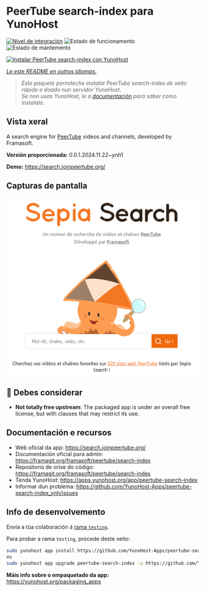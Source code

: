 <!--
NOTA: Este README foi creado automáticamente por <https://github.com/YunoHost/apps/tree/master/tools/readme_generator>
NON debe editarse manualmente.
-->

# PeerTube search-index para YunoHost

[![Nivel de integración](https://dash.yunohost.org/integration/peertube-search-index.svg)](https://ci-apps.yunohost.org/ci/apps/peertube-search-index/) ![Estado de funcionamento](https://ci-apps.yunohost.org/ci/badges/peertube-search-index.status.svg) ![Estado de mantemento](https://ci-apps.yunohost.org/ci/badges/peertube-search-index.maintain.svg)

[![Instalar PeerTube search-index con YunoHost](https://install-app.yunohost.org/install-with-yunohost.svg)](https://install-app.yunohost.org/?app=peertube-search-index)

*[Le este README en outros idiomas.](./ALL_README.md)*

> *Este paquete permíteche instalar PeerTube search-index de xeito rápido e doado nun servidor YunoHost.*  
> *Se non usas YunoHost, le a [documentación](https://yunohost.org/install) para saber como instalalo.*

## Vista xeral

A search engine for [PeerTube](https://joinpeertube.org/) videos and channels, developed by Framasoft.


**Versión proporcionada:** 0.0.1.2024.11.22~ynh1

**Demo:** <https://search.joinpeertube.org/>

## Capturas de pantalla

![Captura de pantalla de PeerTube search-index](./doc/screenshots/sepia-search-screenshot.png)

## :red_circle: Debes considerar

- **Not totally free upstream**: The packaged app is under an overall free license, but with clauses that may restrict its use.

## Documentación e recursos

- Web oficial da app: <https://search.joinpeertube.org/>
- Documentación oficial para admin: <https://framagit.org/framasoft/peertube/search-index>
- Repositorio de orixe do código: <https://framagit.org/framasoft/peertube/search-index>
- Tenda YunoHost: <https://apps.yunohost.org/app/peertube-search-index>
- Informar dun problema: <https://github.com/YunoHost-Apps/peertube-search-index_ynh/issues>

## Info de desenvolvemento

Envía a túa colaboración á [rama `testing`](https://github.com/YunoHost-Apps/peertube-search-index_ynh/tree/testing).

Para probar a rama `testing`, procede deste xeito:

```bash
sudo yunohost app install https://github.com/YunoHost-Apps/peertube-search-index_ynh/tree/testing --debug
ou
sudo yunohost app upgrade peertube-search-index -u https://github.com/YunoHost-Apps/peertube-search-index_ynh/tree/testing --debug
```

**Máis info sobre o empaquetado da app:** <https://yunohost.org/packaging_apps>
